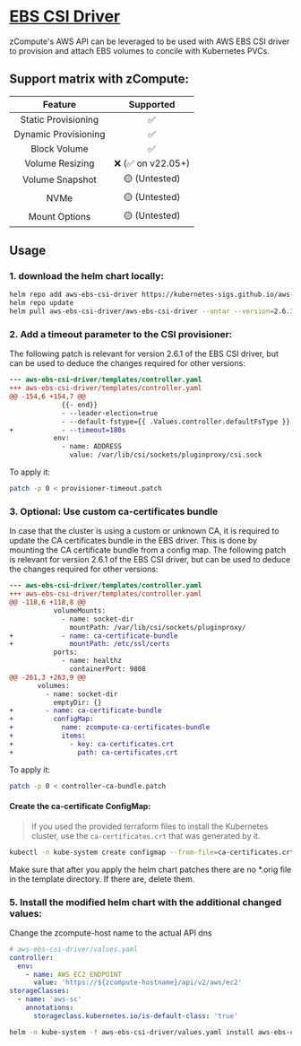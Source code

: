 # [EBS CSI Driver](https://github.com/kubernetes-sigs/aws-ebs-csi-driver)

zCompute's AWS API can be leveraged to be used with AWS EBS CSI driver to provision and attach EBS volumes to concile with Kubernetes PVCs.

## Support matrix with zCompute:

|       Feature        |     Supported      |
| :------------------: | :----------------: |
| Static Provisioning  |         ✅         |
| Dynamic Provisioning |         ✅         |
|     Block Volume     |         ✅         |
|   Volume Resizing    | ❌ (✅ on v22.05+) |
|   Volume Snapshot    |   🟡 (Untested)    |
|         NVMe         |   🟡 (Untested)    |
|    Mount Options     |   🟡 (Untested)    |

## Usage

### 1. download the helm chart locally:

```sh
helm repo add aws-ebs-csi-driver https://kubernetes-sigs.github.io/aws-ebs-csi-driver
helm repo update
helm pull aws-ebs-csi-driver/aws-ebs-csi-driver --untar --version=2.6.1
```

### 2. Add a timeout parameter to the CSI provisioner:

The following patch is relevant for version 2.6.1 of the EBS CSI driver, but can be used to deduce the changes required for other versions:

```patch
--- aws-ebs-csi-driver/templates/controller.yaml
+++ aws-ebs-csi-driver/templates/controller.yaml
@@ -154,6 +154,7 @@
             {{- end}}
             - --leader-election=true
             - --default-fstype={{ .Values.controller.defaultFsType }}
+            - --timeout=180s
           env:
             - name: ADDRESS
               value: /var/lib/csi/sockets/pluginproxy/csi.sock
```

To apply it:

```sh
patch -p 0 < provisioner-timeout.patch
```

### 3. Optional: Use custom ca-certificates bundle

In case that the cluster is using a custom or unknown CA, it is required to update the CA certificates bundle in the EBS driver.
This is done by mounting the CA certificate bundle from a config map.
The following patch is relevant for version 2.6.1 of the EBS CSI driver, but can be used to deduce the changes required for other versions:

```patch
--- aws-ebs-csi-driver/templates/controller.yaml
+++ aws-ebs-csi-driver/templates/controller.yaml
@@ -118,6 +118,8 @@
           volumeMounts:
             - name: socket-dir
               mountPath: /var/lib/csi/sockets/pluginproxy/
+            - name: ca-certificate-bundle
+              mountPath: /etc/ssl/certs
           ports:
             - name: healthz
               containerPort: 9808
@@ -261,3 +263,9 @@
       volumes:
         - name: socket-dir
           emptyDir: {}
+        - name: ca-certificate-bundle
+          configMap:
+            name: zcompute-ca-certificates-bundle
+            items:
+              - key: ca-certificates.crt
+                path: ca-certificates.crt
```

To apply it:

```sh
patch -p 0 < controller-ca-bundle.patch
```

#### Create the ca-certificate ConfigMap:

> If you used the provided terraform files to install the Kubernetes cluster, use the `ca-certificates.crt` that was generated by it.

```sh
kubectl -n kube-system create configmap --from-file=ca-certificates.crt zcompute-ca-certificates-bundle
```

Make sure that after you apply the helm chart patches there are no \*.orig file in the template directory.
If there are, delete them.

### 5. Install the modified helm chart with the additional changed values:

Change the zcompute-host name to the actual API dns

```yaml
# aws-ebs-csi-driver/values.yaml
controller:
  env:
    - name: AWS_EC2_ENDPOINT
      value: 'https://${zcompute-hostname}/api/v2/aws/ec2'
storageClasses:
  - name: 'aws-sc'
    annotations:
      storageclass.kubernetes.io/is-default-class: 'true'
```

```sh
helm -n kube-system -f aws-ebs-csi-driver/values.yaml install aws-ebs-csi-driver aws-ebs-csi-driver/
```

